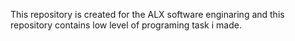 This repository is created for the ALX software enginaring and this repository contains low level of programing task i made.
